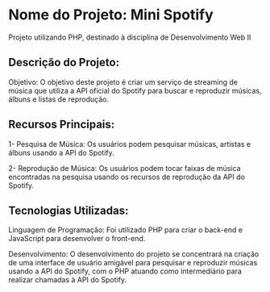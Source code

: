# Nome do Projeto: Mini Spotify

Projeto utilizando PHP, destinado à disciplina de Desenvolvimento Web II

## Descrição do Projeto:

Objetivo: O objetivo deste projeto é criar um serviço de streaming de música que utiliza a API oficial do Spotify para buscar e reproduzir músicas, álbuns e listas de reprodução.

## Recursos Principais:

1- Pesquisa de Música: Os usuários podem pesquisar músicas, artistas e álbuns usando a API do Spotify.

2- Reprodução de Música: Os usuários podem tocar faixas de música encontradas na pesquisa usando os recursos de reprodução da API do Spotify.

## Tecnologias Utilizadas:

Linguagem de Programação: Foi utilizado PHP para criar o back-end e JavaScript para desenvolver o front-end.

Desenvolvimento: O desenvolvimento do projeto se concentrará na criação de uma interface de usuário amigável para pesquisar e reproduzir músicas usando a API do Spotify, com o PHP atuando como intermediário para realizar chamadas à API do Spotify.



